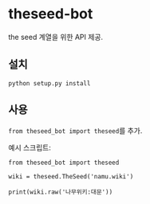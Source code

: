 # theseed-bot

the seed 계열을 위한 API 제공.

## 설치
`python setup.py install`

## 사용
`from theseed_bot import theseed`를 추가.

예시 스크립트:

    from theseed_bot import theseed
    
    wiki = theseed.TheSeed('namu.wiki')
    
    print(wiki.raw('나무위키:대문'))

